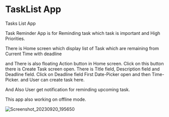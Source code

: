 # TaskList App
Tasks List App

Task Reminder App is for Reminding task which task is important and High Priorities.

There is Home screen which display list of Task which are remaining from Current Time with deadline

and There is also floating Action button in Home screen. Click on this button there is Create Task screen open. There is Title field, Description field and Deadline field. Click on Deadline field First Date-Picker open and then Time-Picker. and User can create task here.

And Also User get notification for reminding upcoming task.

This app also working on offline mode.

![Screenshot_20230920_195650](https://github.com/Arti192/Task/assets/135823489/ec391ba9-23a8-4389-a399-14f325ead3f4)
